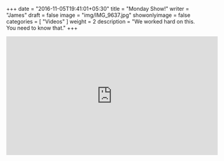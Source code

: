 +++
date = "2016-11-05T19:41:01+05:30"
title = "Monday Show!"
writer = "James"
draft = false
image = "img/IMG_9637.jpg"
showonlyimage = false 
categories = [ "Videos" ]
weight = 2
description = "We worked hard on this.  You need to know that."
+++

<iframe width="560" height="315" src="https://www.youtube.com/embed/w9k5TbwfeEU" frameborder="0" allow="accelerometer; autoplay; encrypted-media; gyroscope; picture-in-picture" allowfullscreen></iframe>
